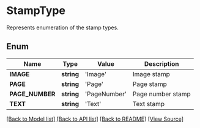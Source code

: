 ﻿# StampType
Represents enumeration of the stamp types.

## Enum
Name | Type | Value | Description
------------ | ------------- | ------------- | -------------
**IMAGE** | **string** | 'Image' | Image stamp
**PAGE** | **string** | 'Page' | Page stamp
**PAGE_NUMBER** | **string** | 'PageNumber' | Page number stamp
**TEXT** | **string** | 'Text' | Text stamp

[[Back to Model list]](../README.md#documentation-for-models) [[Back to API list]](../README.md#documentation-for-api-endpoints) [[Back to README]](../README.md) [[View Source]](../src/Aspose/PDF/Model/StampType.php)

